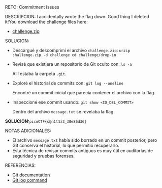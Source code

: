 RETO:
Commitment Issues

DESCRIPCION:
I accidentally wrote the flag down. Good thing I deleted it!You download the challenge files here:

- [challenge.zip](https://artifacts.picoctf.net/c_titan/77/challenge.zip)


SOLUCION:
- Descargué y descomprimí el archivo `challenge.zip`:
    `unzip challenge.zip -d challenge cd challenge/drop-in`
- Revisé que existiera un repositorio de Git oculto con:
    `ls -a`
    
    Allí estaba la carpeta `.git`.
- Exploré el historial de commits con:
    `git log --oneline`
    
    Encontré un commit inicial que parecía contener el archivo con la flag.
- Inspeccioné ese commit usando:
    `git show <ID_DEL_COMMIT>`
    
    Dentro del archivo `message.txt` se revelaba la flag.

 
**SOLUCION:**`picoCTF{s@n1t1z3_30e86d36}`

NOTAS ADICIONALES:
- El archivo `message.txt` había sido borrado en un commit posterior, pero Git conserva el historial, lo que permitió recuperarlo.
- Esta técnica de revisar commits antiguos es muy útil en auditorías de seguridad y pruebas forenses.

REFERENCIAS:
- [Git documentation](https://git-scm.com/doc)
- [Git log command](https://git-scm.com/docs/git-log)
